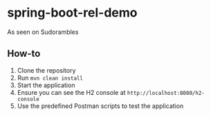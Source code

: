 # spring-boot-rel-demo
As seen on Sudorambles

## How-to
1. Clone the repository
2. Run `mvn clean install`
3. Start the application 
4. Ensure you can see the H2 console at `http://localhost:8080/h2-console`
5. Use the predefined Postman scripts to test the application
